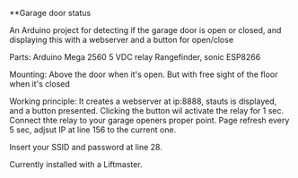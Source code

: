**Garage door status

An Arduino project for detecting if the garage door is open or closed, and displaying this with a webserver and a button for open/close

Parts:
Arduino Mega 2560
5 VDC relay
Rangefinder, sonic
ESP8266

Mounting:
Above the door when it's open. But with free sight of the floor when it's closed

Working principle:
It creates a webserver at ip:8888, stauts is displayed, and a button presented. Clicking the button wil activate the relay for 1 sec. Connect thte relay to your garage openers proper point. Page refresh every 5 sec, adjsut IP at line 156 to the current one.

Insert your SSID and password at line 28.

Currently installed with a Liftmaster.
